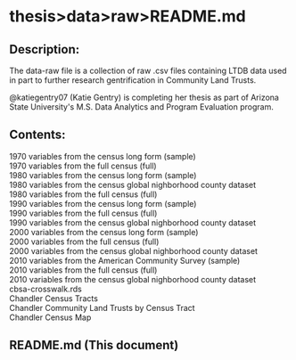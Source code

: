 # thesis>data>raw>README.md

## Description:

The data-raw file is a collection of raw .csv files containing LTDB data used in part to further research gentrification in Community Land Trusts. 

@katiegentry07 (Katie Gentry) is completing her thesis as part of Arizona State University's M.S. Data Analytics and Program Evaluation program.

## Contents:

1970 variables from the census long form (sample)  
1970 variables from the full census (full)  
1980 variables from the census long form (sample)  
1980 variables from the census global nighborhood county dataset  
1980 variables from the full census (full)  
1990 variables from the census long form (sample)  
1990 variables from the full census (full)  
1990 variables from the census global nighborhood county dataset  
2000 variables from the census long form (sample)  
2000 variables from the full census (full)  
2000 variables from the census global nighborhood county dataset  
2010 variables from the American Community Survey (sample)  
2010 variables from the full census (full)  
2010 variables from the census global nighborhood county dataset  
cbsa-crosswalk.rds  
Chandler Census Tracts  
Chandler Community Land Trusts by Census Tract  
Chandler Census Map

## README.md (This document)

